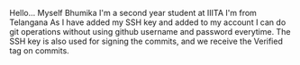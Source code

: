 Hello...
Myself Bhumika
I'm a second year student at IIITA
I'm from Telangana
As I have added my SSH key and added to my account I can do git operations without using github username and password everytime.
The SSH key is also used for signing the commits, and we receive the Verified tag on commits.